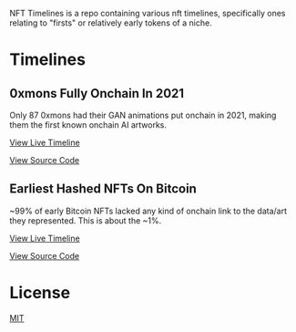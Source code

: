 

NFT Timelines is a repo containing various nft timelines, specifically ones relating to "firsts" or relatively early tokens of a niche.

# Timelines

## 0xmons Fully Onchain In 2021

Only 87 0xmons had their GAN animations put onchain in 2021, making them the first known onchain AI artworks.

[View Live Timeline](https://dsgriffin.github.io/nft-timelines/0xmons-fully-onchain-in-2021/)

[View Source Code](https://github.com/dsgriffin/nft-timelines/tree/main/0xmons-fully-onchain-in-2021)

## Earliest Hashed NFTs On Bitcoin

~99% of early Bitcoin NFTs lacked any kind of onchain link to the data/art they represented. This is about the ~1%.

[View Live Timeline](https://dsgriffin.github.io/nft-timelines/earliest-hashed-nfts-on-bitcoin/)

[View Source Code](https://github.com/dsgriffin/nft-timelines/tree/main/earliest-hashed-nfts-on-bitcoin)

# License

[MIT](LICENSE.txt)
